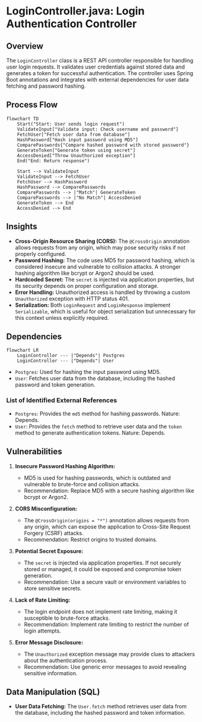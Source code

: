# LoginController.java: Login Authentication Controller

## Overview
The `LoginController` class is a REST API controller responsible for handling user login requests. It validates user credentials against stored data and generates a token for successful authentication. The controller uses Spring Boot annotations and integrates with external dependencies for user data fetching and password hashing.

## Process Flow
```mermaid
flowchart TD
    Start("Start: User sends login request")
    ValidateInput["Validate input: Check username and password"]
    FetchUser["Fetch user data from database"]
    HashPassword["Hash input password using MD5"]
    ComparePasswords{"Compare hashed password with stored password"}
    GenerateToken["Generate token using secret"]
    AccessDenied["Throw Unauthorized exception"]
    End("End: Return response")

    Start --> ValidateInput
    ValidateInput --> FetchUser
    FetchUser --> HashPassword
    HashPassword --> ComparePasswords
    ComparePasswords --> |"Match"| GenerateToken
    ComparePasswords --> |"No Match"| AccessDenied
    GenerateToken --> End
    AccessDenied --> End
```

## Insights
- **Cross-Origin Resource Sharing (CORS):** The `@CrossOrigin` annotation allows requests from any origin, which may pose security risks if not properly configured.
- **Password Hashing:** The code uses MD5 for password hashing, which is considered insecure and vulnerable to collision attacks. A stronger hashing algorithm like bcrypt or Argon2 should be used.
- **Hardcoded Secret:** The `secret` is injected via application properties, but its security depends on proper configuration and storage.
- **Error Handling:** Unauthorized access is handled by throwing a custom `Unauthorized` exception with HTTP status 401.
- **Serialization:** Both `LoginRequest` and `LoginResponse` implement `Serializable`, which is useful for object serialization but unnecessary for this context unless explicitly required.

## Dependencies
```mermaid
flowchart LR
    LoginController --- |"Depends"| Postgres
    LoginController --- |"Depends"| User
```

- `Postgres`: Used for hashing the input password using MD5.
- `User`: Fetches user data from the database, including the hashed password and token generation.

### List of Identified External References
- `Postgres`: Provides the `md5` method for hashing passwords. Nature: Depends.
- `User`: Provides the `fetch` method to retrieve user data and the `token` method to generate authentication tokens. Nature: Depends.

## Vulnerabilities
1. **Insecure Password Hashing Algorithm:**
   - MD5 is used for hashing passwords, which is outdated and vulnerable to brute-force and collision attacks.
   - Recommendation: Replace MD5 with a secure hashing algorithm like bcrypt or Argon2.

2. **CORS Misconfiguration:**
   - The `@CrossOrigin(origins = "*")` annotation allows requests from any origin, which can expose the application to Cross-Site Request Forgery (CSRF) attacks.
   - Recommendation: Restrict origins to trusted domains.

3. **Potential Secret Exposure:**
   - The `secret` is injected via application properties. If not securely stored or managed, it could be exposed and compromise token generation.
   - Recommendation: Use a secure vault or environment variables to store sensitive secrets.

4. **Lack of Rate Limiting:**
   - The login endpoint does not implement rate limiting, making it susceptible to brute-force attacks.
   - Recommendation: Implement rate limiting to restrict the number of login attempts.

5. **Error Message Disclosure:**
   - The `Unauthorized` exception message may provide clues to attackers about the authentication process.
   - Recommendation: Use generic error messages to avoid revealing sensitive information.

## Data Manipulation (SQL)
- **User Data Fetching:** The `User.fetch` method retrieves user data from the database, including the hashed password and token information.
